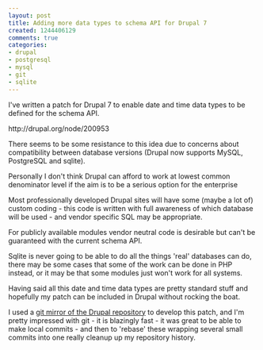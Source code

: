 ```yaml
---
layout: post
title: Adding more data types to schema API for Drupal 7
created: 1244406129
comments: true
categories:
- drupal
- postgresql
- mysql
- git
- sqlite
---
```

<p>
I've written a patch for Drupal 7 to enable date and time data types to be defined for the schema API.
</p>
<p>
http://drupal.org/node/200953
</p>
<p>
There seems to be some resistance to this idea due to concerns about compatibility between database versions (Drupal now supports MySQL, PostgreSQL and sqlite).
</p>
<p>
Personally I don't think Drupal can afford to work at lowest common denominator level if the aim is to be a serious option for the enterprise
</p>
<p>
Most professionally developed Drupal sites will have some (maybe a lot of) custom coding - this code is written with full awareness of which database will be used - and vendor specific SQL may be appropriate. 
</p>
<p>
For publicly available modules vendor neutral code is desirable but can't be guaranteed with the current schema API. 
</p>
<p>
Sqlite is never going to be able to do all the things 'real' databases can do, there may be some cases that some of the work can be done in PHP instead, or it may be that some modules just won't work for all systems.
</p>
<p>
Having said all this date and time data types are pretty standard stuff and hopefully my patch can be included in Drupal without rocking the boat.
</p>
<p>
I used a <a href="/git%20mirror%20of%20the%20Drupal%20repository">git mirror of the Drupal repository</a> to develop this patch, and I'm pretty impressed with git - it is blazingly fast - it was great to be able to make local commits - and then to 'rebase' these wrapping several small commits into one really cleanup up my repository history. 
</p>
